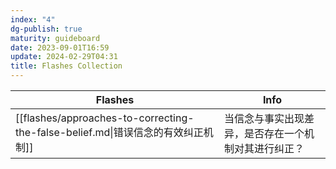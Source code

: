 ```yaml
---
index: "4"
dg-publish: true
maturity: guideboard
date: 2023-09-01T16:59
update: 2024-02-29T04:31
title: Flashes Collection
---
```


| Flashes                                                               | Info                       |
| --------------------------------------------------------------------- | -------------------------- |
| [[flashes/approaches-to-correcting-the-false-belief.md\|错误信念的有效纠正机制]] | 当信念与事实出现差异，是否存在一个机制对其进行纠正？ |

